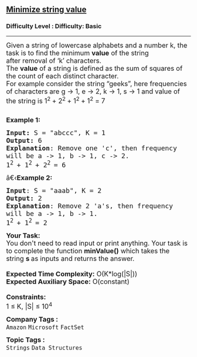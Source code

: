 <h2><a href="https://www.geeksforgeeks.org/problems/minimize-string-value1010/1?page=1&category=Strings&status=solved&sortBy=submissions">Minimize string value</a></h2><h3>Difficulty Level : Difficulty: Basic</h3><hr><div class="problems_problem_content__Xm_eO"><p><span style="font-size:18px">Given a string of lowercase alphabets and a number k, the task is to find the&nbsp;minimum <strong>value</strong> of the string after&nbsp;removal of ‘k’ characters.&nbsp;<br>
The <strong>value</strong>&nbsp;of a string is defined as the sum of squares of the count of each distinct character.<br>
For example consider the string “geeks”, here frequencies of characters are g -&gt; 1, e -&gt; 2, k -&gt; 1, </span><span style="font-size:18px">s -&gt; 1 and value of the string is 1<sup>2 </sup>+ 2<sup>2 </sup>+ 1<sup>2 </sup>+ 1<sup>2</sup> = 7</span><br>
&nbsp;</p>

<p><span style="font-size:18px"><strong>Example 1:</strong></span></p>

<pre><span style="font-size:18px"><strong>Input: </strong>S = "abccc", K = 1
<strong>Output:</strong> 6
<strong>Explanation</strong>: Remove one 'c', then frequency
will be a -&gt; 1, b -&gt; 1, c -&gt; 2.
1<sup>2 </sup>+ 1<sup>2 </sup>+ 2<sup>2 </sup>= 6</span>
</pre>

<p><span style="font-size:18px">â€‹<strong>Example 2:</strong></span></p>

<pre><span style="font-size:18px"><strong>Input</strong>: S = "aaab", K = 2
<strong>Output:</strong> 2
<strong>Explanation</strong>: Remove 2 'a's, then frequency
will be a -&gt; 1, b -&gt; 1.
1<sup>2 </sup>+ 1<sup>2</sup><sup> </sup>= 2</span>
</pre>

<p><span style="font-size:18px"><strong>Your Task:&nbsp;&nbsp;</strong><br>
You don't need to read input or print anything. Your task is to complete the function&nbsp;<strong>minValue()</strong>&nbsp;which takes the string&nbsp;<strong>s&nbsp;</strong>as inputs and returns the answer.<br>
<br>
<strong>Expected Time Complexity:</strong>&nbsp;O(K*log(|S|))<br>
<strong>Expected Auxiliary Space:</strong>&nbsp;O(constant)<br>
<br>
<strong>Constraints:</strong><br>
1 ≤ K, |S| ≤ 10<sup>4</sup></span></p>
</div><p><span style=font-size:18px><strong>Company Tags : </strong><br><code>Amazon</code>&nbsp;<code>Microsoft</code>&nbsp;<code>FactSet</code>&nbsp;<br><p><span style=font-size:18px><strong>Topic Tags : </strong><br><code>Strings</code>&nbsp;<code>Data Structures</code>&nbsp;